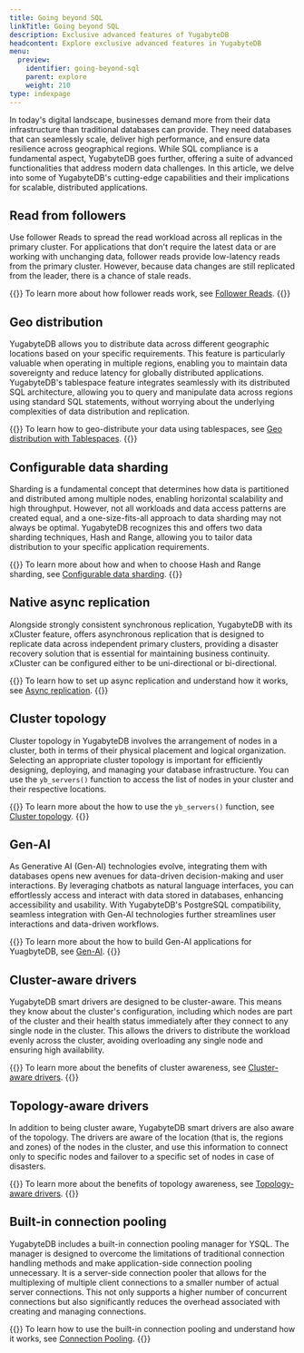 ```yaml
---
title: Going beyond SQL
linkTitle: Going beyond SQL
description: Exclusive advanced features of YugabyteDB
headcontent: Explore exclusive advanced features in YugabyteDB
menu:
  preview:
    identifier: going-beyond-sql
    parent: explore
    weight: 210
type: indexpage
---
```

In today's digital landscape, businesses demand more from their data infrastructure than traditional databases can provide. They need databases that can seamlessly scale, deliver high performance, and ensure data resilience across geographical regions. While SQL compliance is a fundamental aspect, YugabyteDB goes further, offering a suite of advanced functionalities that address modern data challenges. In this article, we delve into some of YugabyteDB's cutting-edge capabilities and their implications for scalable, distributed applications.

## Read from followers

Use follower Reads to spread the read workload across all replicas in the primary cluster. For applications that don't require the latest data or are working with unchanging data, follower reads provide low-latency reads from the primary cluster. However, because data changes are still replicated from the leader, there is a chance of stale reads.

{{<tip>}}
To learn more about how follower reads work, see [Follower Reads](./follower-reads-ysql).
{{</tip>}}

## Geo distribution

YugabyteDB allows you to distribute data across different geographic locations based on your specific requirements. This feature is particularly valuable when operating in multiple regions, enabling you to maintain data sovereignty and reduce latency for globally distributed applications. YugabyteDB's tablespace feature integrates seamlessly with its distributed SQL architecture, allowing you to query and manipulate data across regions using standard SQL statements, without worrying about the underlying complexities of data distribution and replication.

{{<tip>}}
To learn how to geo-distribute your data using tablespaces, see [Geo distribution with Tablespaces](./tablespaces).
{{</tip>}}

## Configurable data sharding

Sharding is a fundamental concept that determines how data is partitioned and distributed among multiple nodes, enabling horizontal scalability and high throughput. However, not all workloads and data access patterns are created equal, and a one-size-fits-all approach to data sharding may not always be optimal. YugabyteDB recognizes this and offers two data sharding techniques, Hash and Range, allowing you to tailor data distribution to your specific application requirements.

{{<tip>}}
To learn more about how and when to choose Hash and Range sharding, see [Configurable data sharding](./data-sharding).
{{</tip>}}

## Native async replication

Alongside strongly consistent synchronous replication, YugabyteDB with its xCluster feature, offers asynchronous replication that is designed to replicate data across independent primary clusters, providing a disaster recovery solution that is essential for maintaining business continuity. xCluster can be configured either to be uni-directional or bi-directional.

{{<tip>}}
To learn how to set up async replication and understand how it works, see [Async replication](./asynchronous-replication-ysql).
{{</tip>}}

## Cluster topology

Cluster topology in YugabyteDB involves the arrangement of nodes in a cluster, both in terms of their physical placement and logical organization. Selecting an appropriate cluster topology is important for efficiently designing, deploying, and managing your database infrastructure. You can use the `yb_servers()` function to access the list of nodes in your cluster and their respective locations.

{{<tip>}}
To learn more about the how to use the `yb_servers()` function, see [Cluster topology](./cluster-topology/).
{{</tip>}}

## Gen-AI

As Generative AI (Gen-AI) technologies evolve, integrating them with databases opens new avenues for data-driven decision-making and user interactions. By leveraging chatbots as natural language interfaces, you can effortlessly access and interact with data stored in databases, enhancing accessibility and usability. With YugabyteDB's PostgreSQL compatibility, seamless integration with Gen-AI technologies further streamlines user interactions and data-driven workflows.

{{<tip>}}
To learn more about the how to build Gen-AI applications for YuagbyteDB, see [Gen-AI](./gen-ai-apps).
{{</tip>}}

## Cluster-aware drivers

YugabyteDB smart drivers are designed to be cluster-aware. This means they know about the cluster's configuration, including which nodes are part of the cluster and their health status immediately after they connect to any single node in the cluster. This allows the drivers to distribute the workload evenly across the cluster, avoiding overloading any single node and ensuring high availability.

{{<tip>}}
To learn more about the benefits of cluster awareness, see [Cluster-aware drivers](./cluster-aware-drivers).
{{</tip>}}

## Topology-aware drivers

In addition to being cluster aware, YugabyteDB smart drivers are also aware of the topology. The drivers are aware of the location (that is, the regions and zones) of the nodes in the cluster, and use this information to connect only to specific nodes and failover to a specific set of nodes in case of disasters.

{{<tip>}}
To learn more about the benefits of topology awareness, see [Topology-aware drivers](./topology-aware-drivers).
{{</tip>}}

## Built-in connection pooling

YugabyteDB includes a built-in connection pooling manager for YSQL. The manager is designed to overcome the limitations of traditional connection handling methods and make application-side connection pooling unnecessary. It is a server-side connection pooler that allows for the multiplexing of multiple client connections to a smaller number of actual server connections. This not only supports a higher number of concurrent connections but also significantly reduces the overhead associated with creating and managing connections.

{{<tip>}}
To learn how to use the built-in connection pooling and understand how it works, see [Connection Pooling](./connection-mgr-ysql).
{{</tip>}}
